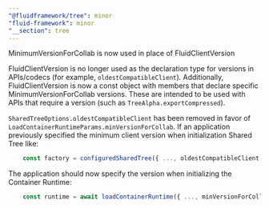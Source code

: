 ```yaml
---
"@fluidframework/tree": minor
"fluid-framework": minor
"__section": tree
---
```

MinimumVersionForCollab is now used in place of FluidClientVersion

FluidClientVersion is no longer used as the declaration type for versions in APIs/codecs (for example, `oldestCompatibleClient`).
Additionally, FluidClientVersion is now a const object with members that declare specific MinimumVersionForCollab versions.
These are intended to be used with APIs that require a version (such as `TreeAlpha.exportCompressed`).

`SharedTreeOptions.oldestCompatibleClient` has been removed in favor of `LoadContainerRuntimeParams.minVersionForCollab`.
If an application previously specified the minimum client version when initialization Shared Tree like:

```ts
    const factory = configuredSharedTree({ ..., oldestCompatibleClient: "2.1.3" });
```

The application should now specify the version when initializing the Container Runtime:

```ts
    const runtime = await loadContainerRuntime({ ..., minVersionForCollab: "2.1.3" });
```
